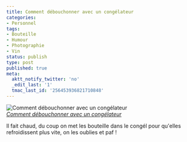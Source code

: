 ```yaml
---
title: Comment débouchonner avec un congélateur
categories:
- Personnel
tags:
- Bouteille
- Humour
- Photographie
- Vin
status: publish
type: post
published: true
meta:
  aktt_notify_twitter: 'no'
  _edit_last: '1'
  tmac_last_id: '256453936821710848'
---
```

<p>
<img src="https://farm3.static.flickr.com/2231/3567374354_236b111b66.jpg" alt="Comment débouchonner avec un congélateur" /><br /><i><a href="https://www.flickr.com/photos/alienlebarge/3567374354/" title="photo sharing">Comment débouchonner avec un congélateur</a></i>
</p>
				
<p>
	Il fait chaud, du coup on met les bouteille dans le congél pour qu'elles refroidissent plus vite, on les oublies et paf !
</p>
